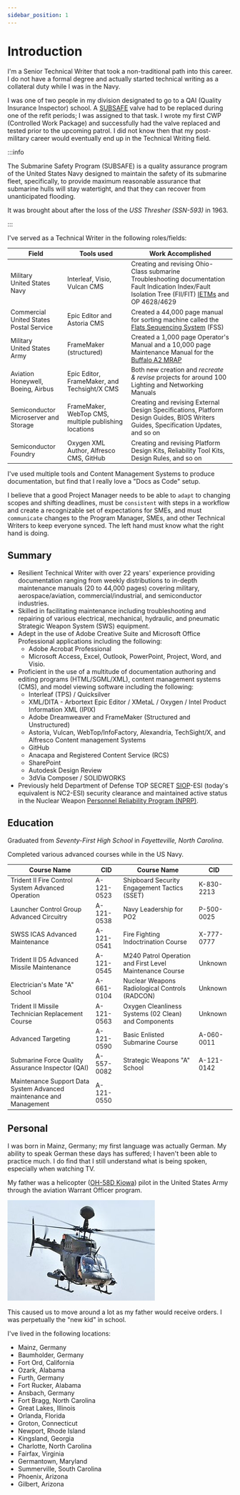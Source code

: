 ```yaml
---
sidebar_position: 1
---
```


# Introduction

I'm a Senior Technical Writer that took a non-traditional path into this career.
I do not have a formal degree and actually started technical writing as a collateral duty while I was in the Navy.

I was one of two people in my division designated to go to a QAI (Quality Insurance Inspector) school.
A [SUBSAFE](https://en.wikipedia.org/wiki/SUBSAFE) valve had to be replaced during one of the refit periods; I was assigned to that task.
I wrote my first CWP (Controlled Work Package) and successfully had the valve replaced and tested prior to the upcoming patrol.
I did not know then that my post-military career would eventually end up in the Technical Writing field.

:::info

The Submarine Safety Program (SUBSAFE) is a quality assurance program of the United States Navy designed to maintain the safety of its submarine fleet, specifically, to provide maximum reasonable assurance that submarine hulls will stay watertight, and that they can recover from unanticipated flooding.

It was brought about after the loss of the _USS Thresher (SSN-593)_ in 1963.

:::

I've served as a Technical Writer in the following roles/fields:

| Field                                       | Tools used                                            | Work Accomplished                                                                                                                                                                                                                  |
|---------------------------------------------|-------------------------------------------------------|------------------------------------------------------------------------------------------------------------------------------------------------------------------------------------------------------------------------------------|
| Military<br/>United States Navy             | Interleaf, Visio, Vulcan CMS                          | Creating and revising Ohio-Class submarine Troubleshooting documentation<br/>Fault Indication Index/Fault Isolation Tree (FII/FIT) [IETMs](https://en.wikipedia.org/wiki/Interactive_electronic_technical_manual) and OP 4628/4629 |
| Commercial<br/>United States Postal Service | Epic Editor and Astoria CMS                           | Created a 44,000 page manual for sorting machine called the [Flats Sequencing System](https://en.wikipedia.org/wiki/Flats_Sequencing_System) (FSS)                                                                                 |
| Military<br/>United States Army             | FrameMaker (structured)                               | Created a 1,000 page Operator's Manual and a 10,000 page Maintenance Manual for the [Buffalo A2 MRAP](https://en.wikipedia.org/wiki/Buffalo_(mine_protected_vehicle))                                                              |
| Aviation<br/>Honeywell, Boeing, Airbus      | Epic Editor, FrameMaker, and Techsight/X CMS          | Both new creation and _recreate & revise_ projects for around 100 Lighting and Networking Manuals                                                                                                                                  |
| Semiconductor<br/>Microserver and Storage   | FrameMaker, WebTop CMS, multiple publishing locations | Creating and revising External Design Specifications, Platform Design Guides, BIOS Writers Guides, Specification Updates, and so on                                                                                                |
| Semiconductor<br/>Foundry                   | Oxygen XML Author, Alfresco CMS, GitHub               | Creating and revising Platform Design Kits, Reliability Tool Kits, Design Rules, and so on                                                                                                                                         |


I've used multiple tools and Content Management Systems to produce documentation, but find that I really love a "Docs as Code" setup.

I believe that a good Project Manager needs to be able to `adapt` to changing scopes and shifting deadlines, must be `consistent` with steps in a workflow and create a recognizable set of expectations for SMEs, and must `communicate` changes to the Program Manager, SMEs, and other Technical Writers to keep everyone synced.
The left hand must know what the right hand is doing.

## Summary

- Resilient Technical Writer with over 22 years' experience providing documentation ranging from weekly distributions to in-depth maintenance manuals (20 to 44,000 pages) covering military, aerospace/aviation, commercial/industrial, and semiconductor industries.
- Skilled in facilitating maintenance including troubleshooting and repairing of various electrical, mechanical, hydraulic, and pneumatic Strategic Weapon System (SWS) equipment.
- Adept in the use of Adobe Creative Suite and Microsoft Office Professional applications including the following:
    - Adobe Acrobat Professional
    - Microsoft Access, Excel, Outlook, PowerPoint, Project, Word, and Visio.
- Proficient in the use of a multitude of documentation authoring and editing programs (HTML/SGML/XML), content management systems (CMS), and model viewing software including the following:
    - Interleaf (TPS) / Quicksilver
    - XML/DITA - Arbortext Epic Editor / XMetaL / Oxygen / Intel Product Information XML (IPIX)
    - Adobe Dreamweaver and FrameMaker (Structured and Unstructured)
    - Astoria, Vulcan, WebTop/InfoFactory, Alexandria, TechSight/X, and Alfresco Content management Systems
    - GitHub
    - Anacapa and Registered Content Service (RCS)
    - SharePoint
    - Autodesk Design Review
    - 3dVia Composer / SOLIDWORKS
- Previously held Department of Defense TOP SECRET [SIOP](https://en.wikipedia.org/wiki/Single_Integrated_Operational_Plan)-ESI (today's equivalent is NC2-ESI) security clearance and maintained active status in the Nuclear Weapon [Personnel Reliability Program (NPRP)](https://en.wikipedia.org/wiki/Personnel_Reliability_Program).

## Education

Graduated from _Seventy-First High School_ in _Fayetteville, North Carolina_.

Completed various advanced courses while in the US Navy.



| Course Name                                                         | CID        | Course Name                                              | CID        |
|---------------------------------------------------------------------|------------|----------------------------------------------------------|------------|
| Trident II Fire Control System Advanced Operation                   | A-121-0523 | Shipboard Security Engagement Tactics (SSET)             | K-830-2213 |
| Launcher Control Group Advanced Circuitry                           | A-121-0538 | Navy Leadership for PO2                                  | P-500-0025 |
| SWSS ICAS Advanced Maintenance                                      | A-121-0541 | Fire Fighting Indoctrination Course                      | X-777-0777 |
| Trident II D5 Advanced Missile Maintenance                          | A-121-0545 | M240 Patrol Operation and First Level Maintenance Course | Unknown    |
| Electrician's Mate "A" School                                       | A-661-0104 | Nuclear Weapons Radiological Controls (RADCON)           | Unknown    |
| Trident II Missile Technician Replacement Course                    | A-121-0563 | Oxygen Cleanliness Systems (02 Clean) and Components     | Unknown    |
| Advanced Targeting                                                  | A-121-0590 | Basic Enlisted Submarine Course                          | A-060-0011 |
| Submarine Force Quality Assurance Inspector (QAI)                   | A-557-0082 | Strategic Weapons "A" School                             | A-121-0142 |
| Maintenance Support Data System Advanced maintenance and Management | A-121-0550 |

## Personal

I was born in Mainz, Germany; my first language was actually German.  My ability to speak German these days has suffered; I haven't been able to practice much.  I do find that I still understand what is being spoken, especially when watching TV.

My father was a helicopter ([OH-58D Kiowa](https://en.wikipedia.org/wiki/Bell_OH-58_Kiowa)) pilot in the United States Army through the aviation Warrant Officer program.

![Kiowa](./img/kiowa.jpg)

This caused us to move around a lot as my father would receive orders.  I was perpetually the "new kid" in school.

I've lived in the following locations:
- Mainz, Germany
- Baumholder, Germany
- Fort Ord, California
- Ozark, Alabama
- Furth, Germany
- Fort Rucker, Alabama
- Ansbach, Germany
- Fort Bragg, North Carolina
- Great Lakes, Illinois
- Orlanda, Florida
- Groton, Connecticut
- Newport, Rhode Island
- Kingsland, Georgia
- Charlotte, North Carolina
- Fairfax, Virginia
- Germantown, Maryland
- Summerville, South Carolina
- Phoenix, Arizona
- Gilbert, Arizona